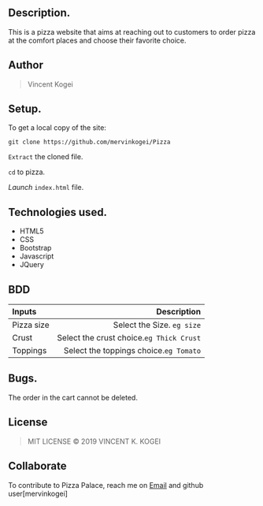 ## Description.
This is a pizza website that aims at reaching out to customers to order pizza at the comfort places and choose their favorite choice.

## Author
>Vincent Kogei


## Setup.
To get a local copy of the site:

`git clone https://github.com/mervinkogei/Pizza`

`Extract` the cloned file.

`cd` to pizza.

*Launch* `index.html` file.

## Technologies used.
* HTML5
* CSS
* Bootstrap
* Javascript
* JQuery

## BDD
| Inputs |  Description |
| :---         |          ---: |
| Pizza size   | Select the Size. `eg size`|
| Crust        | Select the crust choice.``eg Thick Crust``   |
| Toppings     | Select the toppings choice.``eg Tomato``  |

## Bugs.
The order in the cart cannot be deleted.

## License
>MIT LICENSE &copy; 2019 VINCENT K. KOGEI

## Collaborate
To contribute to Pizza Palace, reach me on [Email](vincentkogei@gmail.com) and github user[mervinkogei]